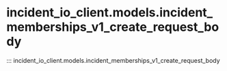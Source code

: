 # incident_io_client.models.incident_memberships_v1_create_request_body

::: incident_io_client.models.incident_memberships_v1_create_request_body
